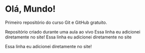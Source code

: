 # Olá, Mundo!
 Primeiro repositório do curso Git e GitHub  gratuito.

Repositório criado durante uma aula ao vivo
Essa linha  eu adicionei diretamente no site!
Essa linha eu adicionei diretamente no site


Essa linha eu adicionei diretamente no site!
